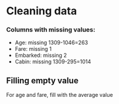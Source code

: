 # Cleaning data

### Columns with missing values:
*   Age: missing 1309-1046=263
*   Fare: missing 1
*   Embarked: missing 2
*   Cabin: missing 1309-295=1014

## Filling empty value
For age and fare, fill with the average value
```
